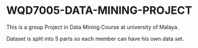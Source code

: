 # WQD7005-DATA-MINING-PROJECT
This is a group Project in Data Mining Course at university of Malaya.

Dataset is split into 5 parts so each member can have his own data set.
